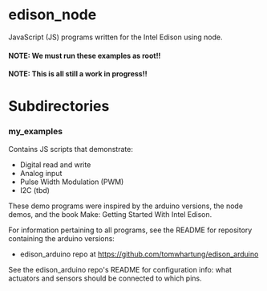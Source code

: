 # edison_node

JavaScript (JS) programs written for the Intel Edison using node.

#### NOTE: We must run these examples as root!!

#### NOTE: This is all still a work in progress!!

# Subdirectories

### my_examples

Contains JS scripts that demonstrate:

* Digital read and write
* Analog input
* Pulse Width Modulation (PWM)
* I2C (tbd)

These demo programs were inspired by the arduino versions, the node demos, and the book Make: Getting Started With Intel Edison.

For information pertaining to all programs, see the README for repository containing the arduino versions:

* edison_arduino repo at https://github.com/tomwhartung/edison_arduino

See the edison_arduino repo's README for configuration info: what actuators and sensors should be connected to which pins.


